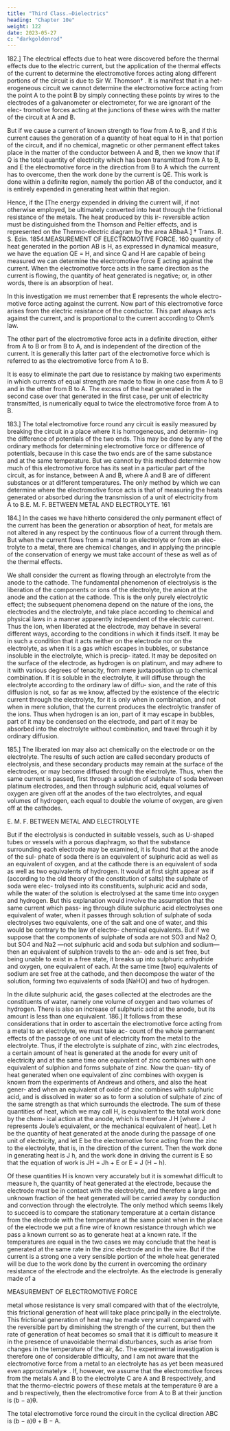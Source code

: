 ```yaml
---
title: "Third Class.—Dielectrics"
heading: "Chapter 10e"
weight: 122
date: 2023-05-27
c: "darkgoldenrod"
---
```




182.] The electrical effects due to heat were discovered before the thermal effects due to the electric current, but the application of the thermal effects of the current to determine the electromotive forces acting along different portions of the circuit is due to Sir W. Thomson† . It is manifest that in a het- erogeneous circuit we cannot determine the electromotive force acting from the point A to the point B by simply connecting these points by wires to the electrodes of a galvanometer or electrometer, for we are ignorant of the elec- tromotive forces acting at the junctions of these wires with the matter of the circuit at A and B.

But if we cause a current of known strength to flow from A to B, and if this current causes the generation of a quantity of heat equal to H in that portion of the circuit, and if no chemical, magnetic or other permanent effect takes place in the matter of the conductor between A and B, then we know that if Q is the total quantity of electricity which has been transmitted from A to B, and E the electromotive force in the direction from B to A which the current has to overcome, then the work done by the current is QE. This work is done within a definite region, namely the portion AB of the conductor, and it is entirely expended in generating heat within that region. 

Hence, if the [The energy expended in driving the current will, if not otherwise employed, be ultimately converted into heat through the frictional resistance of the metals. The heat produced by this ir-
reversible action must be distinguished from the Thomson and Peltier effects, and is represented
on the Thermo-electric diagram by the area ABbaA.]
†
Trans. R. S. Edin. 1854.MEASUREMENT OF ELECTROMOTIVE FORCE.
160
quantity of heat generated in the portion AB is H, as expressed in dynamical
measure, we have the equation
QE = H,
and since Q and H are capable of being measured we can determine the electromotive force E acting against the current. When the electromotive force acts in the same direction as the current is flowing, the quantity of heat generated is negative; or, in other words, there is an absorption of heat. 

In this investigation we must remember that E represents the whole electro- motive force acting against the current. Now part of this electromotive force arises from the electric resistance of the conductor. This part always acts against the current, and is proportional to the current according to Ohm’s law.

The other part of the electromotive force acts in a definite direction, either
from A to B or from B to A, and is independent of the direction of the
current. It is generally this latter part of the electromotive force which is
referred to as the electromotive force from A to B.

It is easy to eliminate the part due to resistance by making two experiments
in which currents of equal strength are made to flow in one case from A to B
and in the other from B to A. The excess of the heat generated in the second
case over that generated in the first case, per unit of electricity transmitted,
is numerically equal to twice the electromotive force from A to B.


183.] The total electromotive force round any circuit is easily measured by breaking the circuit in a place where it is homogeneous, and determin- ing the difference of potentials of the two ends. This may be done by any of the ordinary methods for determining electromotive force or difference of potentials, because in this case the two ends are of the same substance and at the same temperature. But we cannot by this method determine how much of this electromotive force has its seat in a particular part of the circuit, as for instance, between A and B, where A and B are of different substances or at different temperatures. The only method by which we can determine where the electromotive force acts is that of measuring the heats generated or absorbed during the transmission of a unit of electricity from A to B.E. M. F. BETWEEN METAL AND ELECTROLYTE. 161


184.] In the cases we have hitherto considered the only permanent effect
of the current has been the generation or absorption of heat, for metals are
not altered in any respect by the continuous flow of a current through them.
But when the current flows from a metal to an electrolyte or from an elec-
trolyte to a metal, there are chemical changes, and in applying the principle
of the conservation of energy we must take account of these as well as of the
thermal effects.

We shall consider the current as flowing through an electrolyte from the anode to the cathode. The fundamental phenomenon of electrolysis is the liberation of the components or ions of the electrolyte, the anion at the anode and the cation at the cathode. This is the only purely electrolytic effect; the subsequent phenomena depend on the nature of the ions, the electrodes and the electrolyte, and take place according to chemical and physical laws in a manner apparently independent of the electric current. Thus the ion, when liberated at the electrode, may behave in several different ways, according to the conditions in which it finds itself. It may be in such a condition that it acts neither on the electrode nor on the electrolyte, as when it is a gas which escapes in bubbles, or substance insoluble in the electrolyte, which is precip- itated. It may be deposited on the surface of the electrode, as hydrogen is on platinum, and may adhere to it with various degrees of tenacity, from mere juxtaposition up to chemical combination. If it is soluble in the electrolyte, it will diffuse through the electrolyte according to the ordinary law of diffu- sion, and the rate of this diffusion is not, so far as we know, affected by the existence of the electric current through the electrolyte, for it is only when in combination, and not when in mere solution, that the current produces the electrolytic transfer of the ions. Thus when hydrogen is an ion, part of it may escape in bubbles, part of it may be condensed on the electrode, and part of it may be absorbed into the electrolyte without combination, and travel through it by ordinary diffusion.

185.] The liberated ion may also act chemically on the electrode or on
the electrolyte. The results of such action are called secondary products of
electrolysis, and these secondary products may remain at the surface of the
electrodes, or may become diffused through the electrolyte. Thus, when the
same current is passed, first through a solution of sulphate of soda between platinum electrodes, and then through sulphuric acid, equal volumes of oxygen are given off at the anodes of the two electrolytes, and equal volumes of
hydrogen, each equal to double the volume of oxygen, are given off at the
cathodes.

E. M. F. BETWEEN METAL AND ELECTROLYTE

But if the electrolysis is conducted in suitable vessels, such as U-shaped
tubes or vessels with a porous diaphragm, so that the substance surrounding
each electrode may be examined, it is found that at the anode of the sul-
phate of soda there is an equivalent of sulphuric acid as well as an equivalent
of oxygen, and at the cathode there is an equivalent of soda as well as two
equivalents of hydrogen. It would at first sight appear as if (according to
the old theory of the constitution of salts) the sulphate of soda were elec-
trolysed into its constituents, sulphuric acid and soda, while the water of the
solution is electrolysed at the same time into oxygen and hydrogen. But this
explanation would involve the assumption that the same current which pass-
ing through dilute sulphuric acid electrolyses one equivalent of water, when it
passes through solution of sulphate of soda electrolyses two equivalents, one
of the salt and one of water, and this would be contrary to the law of electro-
chemical equivalents. But if we suppose that the components of sulphate of
soda are not SO3 and Na2 O, but SO4 and Na2 —not sulphuric acid and soda
but sulphion and sodium—then an equivalent of sulphion travels to the an-
ode and is set free, but being unable to exist in a free state, it breaks up into
sulphuric anhydride and oxygen, one equivalent of each. At the same time
[two] equivalents of sodium are set free at the cathode, and then decompose
the water of the solution, forming two equivalents of soda [NaHO] and two
of hydrogen.

In the dilute sulphuric acid, the gases collected at the electrodes are the
constituents of water, namely one volume of oxygen and two volumes of
hydrogen. There is also an increase of sulphuric acid at the anode, but its
amount is less than one equivalent.
186.] It follows from these considerations that in order to ascertain the
electromotive force acting from a metal to an electrolyte, we must take ac-
count of the whole permanent effects of the passage of one unit of electricity
from the metal to the electrolyte. Thus, if the electrolyte is sulphate of zinc,
with zinc electrodes, a certain amount of heat is generated at the anode for every unit of electricity and at the same time one equivalent of zinc combines with one equivalent of sulphion and forms sulphate of zinc. Now the quan-
tity of heat generated when one equivalent of zinc combines with oxygen is
known from the experiments of Andrews and others, and also the heat gener-
ated when an equivalent of oxide of zinc combines with sulphuric acid, and
is dissolved in water so as to form a solution of sulphate of zinc of the same
strength as that which surrounds the electrode. The sum of these quantities of
heat, which we may call H, is equivalent to the total work done by the chem-
ical action at the anode, which is therefore J H [where J represents Joule’s
equivalent, or the mechanical equivalent of heat]. Let h be the quantity of
heat generated at the anode during the passage of one unit of electricity, and
let E be the electromotive force acting from the zinc to the electrolyte, that
is, in the direction of the current. Then the work done in generating heat is
J h, and the work done in driving the current is E so that the equation of
work is
JH = Jh + E
or
E = J (H − h).

Of these quantities H is known very accurately but it is somewhat difficult
to measure h, the quantity of heat generated at the electrode, because the
electrode must be in contact with the electrolyte, and therefore a large and
unknown fraction of the heat generated will be carried away by conduction
and convection through the electrolyte. The only method which seems likely
to succeed is to compare the stationary temperature at a certain distance from
the electrode with the temperature at the same point when in the place of the
electrode we put a fine wire of known resistance through which we pass a
known current so as to generate heat at a known rate. If the temperatures
are equal in the two cases we may conclude that the heat is generated at
the same rate in the zinc electrode and in the wire. But if the current is a
strong one a very sensible portion of the whole heat generated will be due
to the work done by the current in overcoming the ordinary resistance of
the electrode and the electrolyte. As the electrode is generally made of a

MEASUREMENT OF ELECTROMOTIVE FORCE

metal whose resistance is very small compared with that of the electrolyte,
this frictional generation of heat will take place principally in the electrolyte.
This frictional generation of heat may be made very small compared with the
reversible part by diminishing the strength of the current, but then the rate
of generation of heat becomes so small that it is difficult to measure it in
the presence of unavoidable thermal disturbances, such as arise from changes
in the temperature of the air, &c. The experimental investigation is therefore
one of considerable difficulty, and I am not aware that the electromotive force
from a metal to an electrolyte has as yet been measured even approximately∗ .
If, however, we assume that the electromotive forces from the metals A and
B to the electrolyte C are A and B respectively, and that the thermo-electric
powers of these metals at the temperature θ are a and b respectively, then the
electromotive force from A to B at their junction is (b − a)θ.

The total electromotive force round the circuit in the cyclical direction
ABC is
(b − a)θ + B − A.

